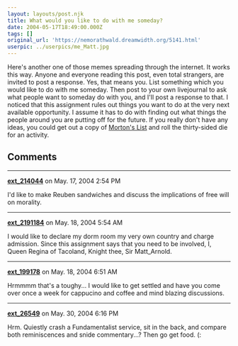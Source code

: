 ```yaml
---
layout: layouts/post.njk
title: What would you like to do with me someday?
date: 2004-05-17T18:49:00.000Z
tags: []
original_url: 'https://nemorathwald.dreamwidth.org/5141.html'
userpic: ../userpics/me_Matt.jpg
---
```

Here's another one of those memes spreading through the internet. It works this way. Anyone and everyone reading this post, even total strangers, are invited to post a response. Yes, that means you. List something which you would like to do with me someday. Then post to your own livejournal to ask what people want to someday do with you, and I'll post a response to that. I noticed that this assignment rules out things you want to do at the very next available opportunity. I assume it has to do with finding out what things the people around you are putting off for the future. If you really don't have any ideas, you could get out a copy of [Morton's List](http://www.mortonslist.com) and roll the thirty-sided die for an activity.

## Comments

---

**[ext_214044](https://www.dreamwidth.org/users/ext_214044)** on May. 17, 2004 2:54 PM

I'd like to make Reuben sandwiches and discuss the implications of free will on morality.

---

**[ext_2191184](https://www.dreamwidth.org/users/ext_2191184)** on May. 18, 2004 5:54 AM

I would like to declare my dorm room my very own country and charge admission. Since this assignment says that you need to be involved, I, Queen Regina of Tacoland, Knight thee, Sir Matt\_Arnold.

---

**[ext_199178](https://www.dreamwidth.org/users/ext_199178)** on May. 18, 2004 6:51 AM

Hrmmmm that's a toughy... I would like to get settled and have you come over once a week for cappucino and coffee and mind blazing discussions.

---

**[ext_26549](https://www.dreamwidth.org/users/ext_26549)** on May. 30, 2004 6:16 PM

Hrm. Quiestly crash a Fundamentalist service, sit in the back, and compare both reminiscences and snide commentary...? Then go get food. (:
